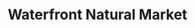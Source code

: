 ---
title: "Waterfront Natural Market"
url: /gig-harbor/waterfront-natural-market/
shop: convenience
---